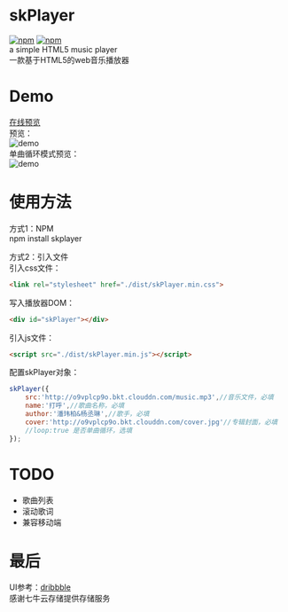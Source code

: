 # skPlayer
[![npm](https://img.shields.io/npm/v/skplayer.svg)]() [![npm](https://img.shields.io/npm/dt/skplayer.svg)]()  
a simple HTML5 music player  
一款基于HTML5的web音乐播放器  

# Demo
[在线预览](http://www.chengfeilong.com/skPlayer/)  
预览：  
![demo](http://o9vplcp9o.bkt.clouddn.com/demo.gif)  
单曲循环模式预览：  
![demo](http://o9vplcp9o.bkt.clouddn.com/demo_loop.gif)

# 使用方法
方式1：NPM  
npm install skplayer  

方式2：引入文件  
引入css文件： 
```html
<link rel="stylesheet" href="./dist/skPlayer.min.css">
```
写入播放器DOM：
```html
<div id="skPlayer"></div>
```
引入js文件：
```html
<script src="./dist/skPlayer.min.js"></script>
```
配置skPlayer对象：
```js
skPlayer({
    src:'http://o9vplcp9o.bkt.clouddn.com/music.mp3',//音乐文件，必填
    name:'打呼',//歌曲名称，必填
    author:'潘玮柏&杨丞琳',//歌手，必填
    cover:'http://o9vplcp9o.bkt.clouddn.com/cover.jpg'//专辑封面，必填
    //loop:true 是否单曲循环，选填
});
```

# TODO
* 歌曲列表
* 滚动歌词
* 兼容移动端

# 最后
UI参考：[dribbble](https://dribbble.com/shots/1233843-Ui-Kit-Rainy-Season)  
感谢七牛云存储提供存储服务
